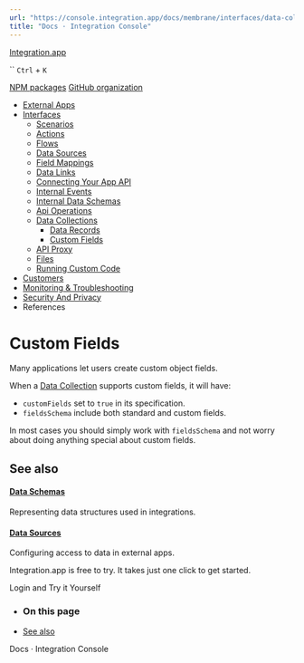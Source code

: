 ```yaml
---
url: "https://console.integration.app/docs/membrane/interfaces/data-collections/custom-fields"
title: "Docs · Integration Console"
---
```


[Integration.app](https://integration.app/)

`` `Ctrl` + `K`

[NPM packages](https://www.npmjs.com/~integration.app) [GitHub organization](https://github.com/integration-app)

- [External Apps](https://console.integration.app/docs/membrane/apps)
- [Interfaces](https://console.integration.app/docs/membrane/interfaces)
  - [Scenarios](https://console.integration.app/docs/membrane/interfaces/scenarios)
  - [Actions](https://console.integration.app/docs/membrane/interfaces/actions)
  - [Flows](https://console.integration.app/docs/membrane/interfaces/flows)
  - [Data Sources](https://console.integration.app/docs/membrane/interfaces/data-sources)
  - [Field Mappings](https://console.integration.app/docs/membrane/interfaces/field-mappings)
  - [Data Links](https://console.integration.app/docs/membrane/interfaces/data-links)
  - [Connecting Your App API](https://console.integration.app/docs/membrane/interfaces/internal-api)
  - [Internal Events](https://console.integration.app/docs/membrane/interfaces/internal-events)
  - [Internal Data Schemas](https://console.integration.app/docs/membrane/interfaces/internal-data-schemas)
  - [Api Operations](https://console.integration.app/docs/membrane/interfaces/api-operations)
  - [Data Collections](https://console.integration.app/docs/membrane/interfaces/data-collections)
    - [Data Records](https://console.integration.app/docs/membrane/interfaces/data-collections/data-records)
    - [Custom Fields](https://console.integration.app/docs/membrane/interfaces/data-collections/custom-fields)
  - [API Proxy](https://console.integration.app/docs/membrane/interfaces/api-proxy)
  - [Files](https://console.integration.app/docs/membrane/interfaces/files)
  - [Running Custom Code](https://console.integration.app/docs/membrane/interfaces/custom-code)
- [Customers](https://console.integration.app/docs/membrane/customers)
- [Monitoring & Troubleshooting](https://console.integration.app/docs/membrane/monitoring)
- [Security And Privacy](https://console.integration.app/docs/membrane/security-and-privacy)
- References

# Custom Fields

Many applications let users create custom object fields.

When a [Data Collection](https://console.integration.app/docs/membrane/interfaces/data-collections) supports custom fields, it will have:

- `customFields` set to `true` in its specification.
- `fieldsSchema` include both standard and custom fields.

In most cases you should simply work with `fieldsSchema` and not worry about doing anything special about custom fields.

## See also

#### [Data Schemas](https://console.integration.app/docs/membrane/references/data-schemas)

Representing data structures used in integrations.

#### [Data Sources](https://console.integration.app/docs/membrane/interfaces/data-sources)

Configuring access to data in external apps.

Integration.app is free to try. It takes just one click to get started.

Login and Try it Yourself

- ### On this page

- [See also](https://console.integration.app/docs/membrane/interfaces/data-collections/custom-fields#see-also)

Docs · Integration Console